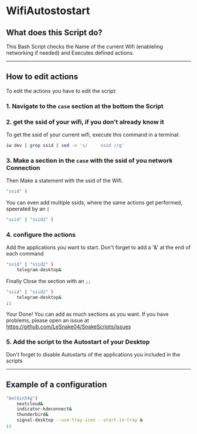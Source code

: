 # WifiAutostostart

## What does this Script do?
This Bash Script checks the Name of the current Wifi (enableling networking if needed) and Executes defined actions.
___
## How to edit actions
To edit the actions you have to edit the script:

### 1. **Navigate to the `case` section at the bottom the Script**
### 2. **get the ssid of your wifi, if you don't already know it**

To get the ssid of your current wifi, execute this command in a terminal:
```bash
iw dev | grep ssid | sed -e 's/		ssid //g'
```
### 3. **Make a section in the `case` with the ssid of you network Connection**

Then Make a statement with the ssid of the Wifi.
```bash
"ssid" )
```
You can even add multiple ssids, where the same actions get performed, speerated by an `|`
```bash
"ssid" | "ssid2" )
```
### 4. **configure the actions**
Add the applications you want to start. Don't forget to add a '&' at the end of each command
```bash
"ssid" | "ssid2" )
    telegram-desktop&
```
Finally Close the section with an `;;`
```bash
"ssid" | "ssid2" )
    telegram-desktop&
;;
```

Your Done! You can add as much sections as you want. If you have problems, please open an issue at https://github.com/LeSnake04/SnakeScripts/issues
### **5. Add the script to the Autostart of your Desktop**

Don't forget to disable Autostarts of the applications you included in the scripts

____

## **Example of a configuration**
```bash
"belkin54g")
	nextcloud&
	indicator-kdeconnect&
	thunderbird&
	signal-desktop --use-tray-icon --start-in-tray &
;;
```
